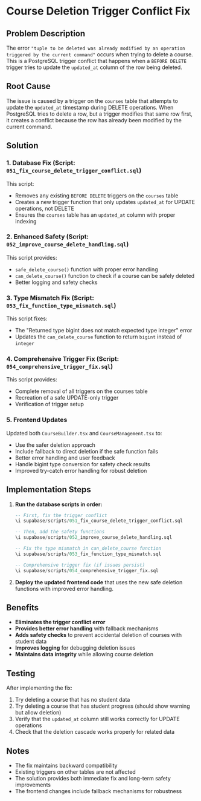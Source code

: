 # Course Deletion Trigger Conflict Fix

## Problem Description

The error `"tuple to be deleted was already modified by an operation triggered by the current command"` occurs when trying to delete a course. This is a PostgreSQL trigger conflict that happens when a `BEFORE DELETE` trigger tries to update the `updated_at` column of the row being deleted.

## Root Cause

The issue is caused by a trigger on the `courses` table that attempts to update the `updated_at` timestamp during DELETE operations. When PostgreSQL tries to delete a row, but a trigger modifies that same row first, it creates a conflict because the row has already been modified by the current command.

## Solution

### 1. Database Fix (Script: `051_fix_course_delete_trigger_conflict.sql`)

This script:
- Removes any existing `BEFORE DELETE` triggers on the `courses` table
- Creates a new trigger function that only updates `updated_at` for UPDATE operations, not DELETE
- Ensures the `courses` table has an `updated_at` column with proper indexing

### 2. Enhanced Safety (Script: `052_improve_course_delete_handling.sql`)

This script provides:
- `safe_delete_course()` function with proper error handling
- `can_delete_course()` function to check if a course can be safely deleted
- Better logging and safety checks

### 3. Type Mismatch Fix (Script: `053_fix_function_type_mismatch.sql`)

This script fixes:
- The "Returned type bigint does not match expected type integer" error
- Updates the `can_delete_course` function to return `bigint` instead of `integer`

### 4. Comprehensive Trigger Fix (Script: `054_comprehensive_trigger_fix.sql`)

This script provides:
- Complete removal of all triggers on the courses table
- Recreation of a safe UPDATE-only trigger
- Verification of trigger setup

### 5. Frontend Updates

Updated both `CourseBuilder.tsx` and `CourseManagement.tsx` to:
- Use the safer deletion approach
- Include fallback to direct deletion if the safe function fails
- Better error handling and user feedback
- Handle bigint type conversion for safety check results
- Improved try-catch error handling for robust deletion

## Implementation Steps

1. **Run the database scripts in order:**
   ```sql
   -- First, fix the trigger conflict
   \i supabase/scripts/051_fix_course_delete_trigger_conflict.sql
   
   -- Then, add the safety functions
   \i supabase/scripts/052_improve_course_delete_handling.sql
   
   -- Fix the type mismatch in can_delete_course function
   \i supabase/scripts/053_fix_function_type_mismatch.sql
   
   -- Comprehensive trigger fix (if issues persist)
   \i supabase/scripts/054_comprehensive_trigger_fix.sql
   ```

2. **Deploy the updated frontend code** that uses the new safe deletion functions with improved error handling.

## Benefits

- **Eliminates the trigger conflict error**
- **Provides better error handling** with fallback mechanisms
- **Adds safety checks** to prevent accidental deletion of courses with student data
- **Improves logging** for debugging deletion issues
- **Maintains data integrity** while allowing course deletion

## Testing

After implementing the fix:

1. Try deleting a course that has no student data
2. Try deleting a course that has student progress (should show warning but allow deletion)
3. Verify that the `updated_at` column still works correctly for UPDATE operations
4. Check that the deletion cascade works properly for related data

## Notes

- The fix maintains backward compatibility
- Existing triggers on other tables are not affected
- The solution provides both immediate fix and long-term safety improvements
- The frontend changes include fallback mechanisms for robustness
